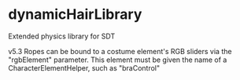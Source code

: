 # dynamicHairLibrary
Extended physics library for SDT

v5.3
Ropes can be bound to a costume element's RGB sliders via the "rgbElement" parameter.
This element must be given the name of a CharacterElementHelper, such as "braControl"
